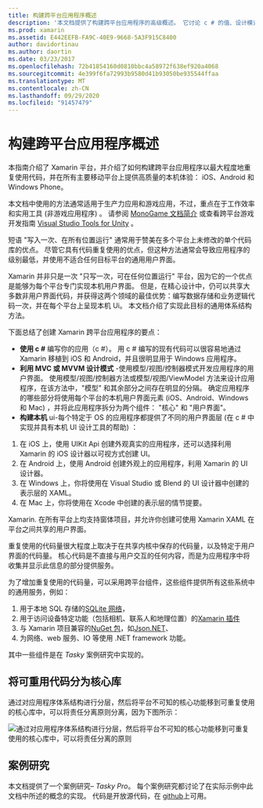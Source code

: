 ```yaml
---
title: 构建跨平台应用程序概述
description: '本文档提供了构建跨平台应用程序的高级概述。 它讨论 c # 的值、设计模式（如 MVC/MVVM）和本机 Ui。'
ms.prod: xamarin
ms.assetid: E442EEFB-FA9C-40E9-9668-5A3F915C8400
author: davidortinau
ms.author: daortin
ms.date: 03/23/2017
ms.openlocfilehash: 72b41854160d0810bbc4a58972f638ef920a4068
ms.sourcegitcommit: 4e399f6fa72993b9580d41b93050be935544ffaa
ms.translationtype: MT
ms.contentlocale: zh-CN
ms.lasthandoff: 09/29/2020
ms.locfileid: "91457479"
---
```

# <a name="building-cross-platform-applications-overview"></a>构建跨平台应用程序概述

本指南介绍了 Xamarin 平台，并介绍了如何构建跨平台应用程序以最大程度地重复使用代码，并在所有主要移动平台上提供高质量的本机体验： iOS、Android 和 Windows Phone。

本文档中使用的方法通常适用于生产力应用和游戏应用，不过，重点在于工作效率和实用工具 (非游戏应用程序) 。 请参阅 [MonoGame 文档简介](~/graphics-games/monogame/introduction/index.md) 或查看跨平台游戏开发指南 [Visual Studio Tools for Unity](/visualstudio/cross-platform/visual-studio-tools-for-unity) 。

短语 "写入一次、在所有位置运行" 通常用于赞美在多个平台上未修改的单个代码库的优点。 尽管它具有代码重复使用的优点，但这种方法通常会导致应用程序的级别最低，并使用不适合任何目标平台的通用用户界面。

Xamarin 并非只是一次 "只写一次，可在任何位置运行" 平台，因为它的一个优点是能够为每个平台专门实现本机用户界面。 但是，在精心设计中，仍可以共享大多数非用户界面代码，并获得这两个领域的最佳优势：编写数据存储和业务逻辑代码一次，并在每个平台上呈现本机 Ui。 本文档介绍了实现此目标的通用体系结构方法。

下面总结了创建 Xamarin 跨平台应用程序的要点：

- **使用 c #** 编写你的应用（c #）。 用 c # 编写的现有代码可以很容易地通过 Xamarin 移植到 iOS 和 Android，并且很明显用于 Windows 应用程序。
- **利用 MVC 或 MVVM 设计模式** -使用模型/视图/控制器模式开发应用程序的用户界面。 使用模型/视图/控制器方法或模型/视图/ViewModel 方法来设计应用程序，在该方法中，"模型" 和其余部分之间存在明显的分隔。 确定应用程序的哪些部分将使用每个平台的本机用户界面元素 (iOS、Android、Windows 和 Mac) ，并将此应用程序拆分为两个组件： "核心" 和 "用户界面"。
- **构建本机** ui-每个特定于 OS 的应用程序都提供了不同的用户界面层 (在 c # 中实现并具有本机 UI 设计工具的帮助) ：

1. 在 iOS 上，使用 UIKit Api 创建外观真实的应用程序，还可以选择利用 Xamarin 的 iOS 设计器以可视方式创建 UI。
1. 在 Android 上，使用 Android 创建外观上的应用程序，利用 Xamarin 的 UI 设计器。
1. 在 Windows 上，你将使用在 Visual Studio 或 Blend 的 UI 设计器中创建的表示层的 XAML。
1. 在 Mac 上，你将使用在 Xcode 中创建的表示层的情节提要。

Xamarin. 在所有平台上均支持窗体项目，并允许你创建可使用 Xamarin XAML 在平台之间共享的用户界面。 

重复使用的代码量很大程度上取决于在共享内核中保存的代码量，以及特定于用户界面的代码量。 核心代码是不直接与用户交互的任何内容，而是为应用程序中将收集并显示此信息的部分提供服务。

为了增加重复使用的代码量，可以采用跨平台组件，这些组件提供所有这些系统中的通用服务，例如：

1. 用于本地 SQL 存储的[SQLite 网络](https://www.nuget.org/packages/sqlite-net-pcl/)，
1. 用于访问设备特定功能（包括相机、联系人和地理位置）的[Xamarin 插件](https://xamarin.com/plugins)
1. 与 Xamarin 项目兼容的[NuGet 包](https://nuget.org)，如[Json.NET](https://www.nuget.org/packages/Newtonsoft.Json/)、
1. 为网络、web 服务、IO 等使用 .NET framework 功能。

其中一些组件是在 *Tasky* 案例研究中实现的。

 <a name="Separate_Reusable_Code_into_a_Core_Library"></a>

## <a name="separate-reusable-code-into-a-core-library"></a>将可重用代码分为核心库

通过对应用程序体系结构进行分层，然后将平台不可知的核心功能移到可重复使用的核心库中，可以将责任分离原则分离，因为下图所示：

 ![通过对应用程序体系结构进行分层，然后将平台不可知的核心功能移到可重复使用的核心库中，可以将责任分离的原则](overview-images/layers2.png)

 <a name="Case_Studies"></a>

## <a name="case-studies"></a>案例研究

本文档提供了一个案例研究– *Tasky Pro*。 每个案例研究都讨论了在实际示例中此文档中所述的概念的实现。 代码是开放源代码，在 [github](https://github.com/xamarin/mobile-samples/)上可用。